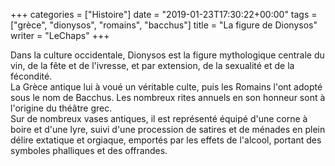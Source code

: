 +++
categories = ["Histoire"]
date = "2019-01-23T17:30:22+00:00"
tags = ["grèce", "dionysos", "romains", "bacchus"]
title = "La figure de Dionysos"
writer = "LeChaps"
+++

Dans la culture occidentale, Dionysos est la figure mythologique centrale du vin, de la fête et de l'ivresse, et par extension, de la sexualité et de la fécondité.  
La Grèce antique lui à voué un véritable culte, puis les Romains l'ont adopté sous le nom de Bacchus. Les nombreux rites annuels en son honneur sont à l'origine du théâtre grec.  
Sur de nombreux vases antiques, il est représenté équipé d'une corne à boire et d'une lyre, suivi d'une procession de satires et de ménades en plein délire extatique et orgiaque, emportés par les effets de l'alcool, portant des symboles phalliques et des offrandes.